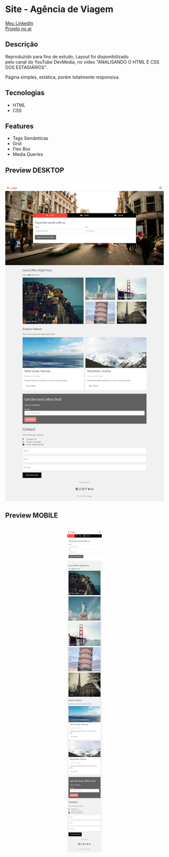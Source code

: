 <h1> Site - Agência de Viagem </h1>

<a href="https://www.linkedin.com/in/mq-soares">Meu LinkedIn</a><br>
<a href="https://mqsoares.github.io/site-travel-agency/">Projeto no ar</a>


<h2>Descrição</h2>
<p> Reproduzido para fins de estudo, Layout foi disponibilizado<br>
 pelo canal do YouTube DevMedia, no vídeo  "ANALISANDO O HTML E CSS DOS ESTAGIÁRIOS".</p>

<p>Página simples, estática, porém totalmente responsiva.<br></p>

<h2>Tecnologias</h2>
<ul>
  <li>HTML</li>
  <li>CSS</li>
</ul>

<h2>Features</h2>
<ul>
  <li>Tags Semânticas</li>
  <li>Grid</li>
  <li>Flex Box</li>
  <li>Media Queries</li> 
</ul>



<h2>Preview DESKTOP</h2>
<br>
<div>
  <img src="/assets/layout/1366.png">
</div>

<h2>Preview MOBILE</h2>
<br>
<div align="center">  
  <img src="/assets/layout/450.png">  
</div>
